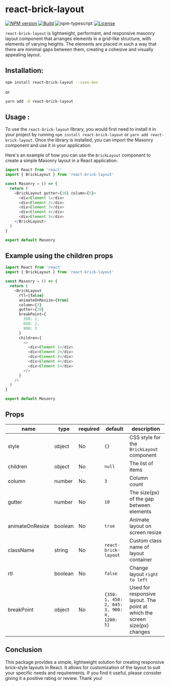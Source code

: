 # react-brick-layout

[![NPM version][npm-image]][npm-url]
[![Build][github-build]][github-build-url]
![npm-typescript]
[![License][github-license]][github-license-url]

`react-brick-layout` is lightweight, performant, and responsive masonry layout component that arranges elements in a grid-like structure, with elements of varying heights. The elements are placed in such a way that there are minimal gaps between them, creating a cohesive and visually appealing layout.

## Installation:

```bash
npm install react-brick-layout --save-dev
```

or

```bash
yarn add -D react-brick-layout
```

## Usage :

To use the `react-brick-layout` library, you would first need to install it in your project by running `npm install react-brick-layout` or `yarn add react-brick-layout`. Once the library is installed, you can import the Masonry component and use it in your application.

Here's an example of how you can use the `BrickLayout` component to create a simple Masonry layout in a React application:

```js
import React from 'react'
import { BrickLayout } from 'react-brick-layout'

const Masonry = () => {
  return (
    <BrickLayout gutter={10} column={5}>
      <div>Element 1</div>
      <div>Element 2</div>
      <div>Element 3</div>
      <div>Element 4</div>
      <div>Element 5</div>
    </BrickLayout>
  )
}

export default Masonry
```

## Example using the children props

```js
import React from 'react'
import { BrickLayout } from 'react-brick-layout'

const Masonry = () => {
  return (
    <BrickLayout
      rtl={false}
      animateOnResize={true}
      column={3}
      gutter={20}
      breakPoint={
        350: 1,
        650: 2,
        900: 3
      }
      children={
        <>
          <div>Element 1</div>
          <div>Element 2</div>
          <div>Element 3</div>
          <div>Element 4</div>
          <div>Element 5</div>
        </>
      }
    />
  )
}

export default Masonry
```

## Props

| name            | type    | required | default                                     | description                                                                |
| --------------- | ------- | -------- | ------------------------------------------- | -------------------------------------------------------------------------- |
| style           | object  | No       | `{}`                                        | CSS style for the `BrickLayout` component                                  |
| children        | object  | No       | `null`                                      | The list of items                                                          |
| column          | number  | No       | `3`                                         | Column count                                                               |
| gutter          | number  | No       | `10`                                        | The size(px) of the gap between elements                                   |
| animateOnResize | boolean | No       | `true`                                      | Animate layout on screen resize                                            |
| className       | string  | No       | `react-brick-layout`                        | Custom class name of layout container                                      |
| rtl             | boolean | No       | `false`                                     | Change layout `right to left`                                              |
| breakPoint      | object  | No       | `{350: 1, 450: 2, 645: 3, 900: 4, 1200: 5}` | Used for responsive layout. The point at which the screen size(px) changes |

[npm-url]: https://www.npmjs.com/package/my-react-typescript-package
[npm-image]: https://img.shields.io/npm/v/my-react-typescript-package
[github-license]: https://img.shields.io/github/license/gapon2401/my-react-typescript-package
[github-license-url]: https://github.com/gapon2401/my-react-typescript-package/blob/master/LICENSE
[github-build]: https://github.com/gapon2401/my-react-typescript-package/actions/workflows/publish.yml/badge.svg
[github-build-url]: https://github.com/gapon2401/my-react-typescript-package/actions/workflows/publish.yml
[npm-typescript]: https://img.shields.io/npm/types/my-react-typescript-package

## Conclusion

This package provides a simple, lightweight solution for creating responsive brick-style layouts in React. It allows for customization of the layout to suit your specific needs and requirements. If you find it useful, please consider giving it a positive rating or review. Thank you!
